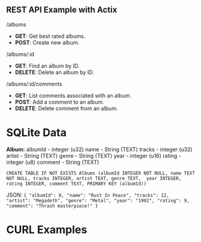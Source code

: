 ## REST API Example with Actix

/albums

 - **GET**: Get best rated albums.
 - **POST**: Create new album.

/albums/:id

 - **GET**: Find an album by ID.
 - **DELETE**: Delete an album by ID.

/albums/:id/comments

 - **GET**: List comments associated with an album.
 - **POST**: Add a comment to an album.
 - **DELETE**: Delete comment from an album.

# SQLite Data

**Album:**
    albumId      - integer (u32)
    name    - String  (TEXT)
    tracks  - integer (u32)
    artist  - String  (TEXT)
    genre   - String  (TEXT)
    year    - integer (u16)
    rating  - integer (u8)
    comment - String  (TEXT) 

`CREATE TABLE IF NOT EXISTS Albums (albumId INTEGER NOT NULL, name TEXT NOT NULL, tracks INTEGER, artist TEXT, genre TEXT, 
    year INTEGER, rating INTEGER, comment TEXT, PRIMARY KEY (albumId))
`

JSON:
`
{
    "albumId": 0,
    "name": "Rust In Peace",
    "tracks": 12,
    "artist": "Megadeth",
    "genre": "Metal",
    "year": "1992",
    "rating": 9,
    "comment": "Thrash masterpiece!"
}
`
# CURL Examples



